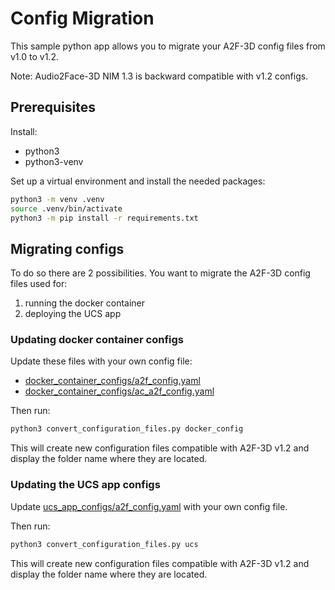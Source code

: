 # Config Migration

This sample python app allows you to migrate your A2F-3D config files from v1.0 to v1.2.

Note: Audio2Face-3D NIM 1.3 is backward compatible with v1.2 configs.

## Prerequisites

Install:

* python3
* python3-venv

Set up a virtual environment and install the needed packages:

```bash
python3 -m venv .venv
source .venv/bin/activate
python3 -m pip install -r requirements.txt
```

## Migrating configs

To do so there are 2 possibilities.
You want to migrate the A2F-3D config files used for:

1. running the docker container
2. deploying the UCS app

### Updating docker container configs

Update these files with your own config file:

* [docker_container_configs/a2f_config.yaml](docker_container_configs/a2f_config.yaml)
* [docker_container_configs/ac_a2f_config.yaml](docker_container_configs/ac_a2f_config.yaml)

Then run:

```bash
python3 convert_configuration_files.py docker_config
```

This will create new configuration files compatible with A2F-3D v1.2 and display the folder name where they are located.

### Updating the UCS app configs

Update [ucs_app_configs/a2f_config.yaml](ucs_app_configs/a2f_config.yaml) with your own config file.

Then run:

```bash
python3 convert_configuration_files.py ucs
```

This will create new configuration files compatible with A2F-3D v1.2 and display the folder name where they are located.
